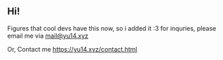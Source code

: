 ## Hi!
Figures that cool devs have this now, so i added it :3 
for inquries, please email me via mail@yu14.xyz

Or, Contact me https://yu14.xyz/contact.html

<!--
**Yu14Y/Yu14Y** is a ✨ _special_ ✨ repository because its `README.md` (this file) appears on your GitHub profile.

Here are some ideas to get you started:

- 🔭 I’m currently working on ...
- 🌱 I’m currently learning ...
- 👯 I’m looking to collaborate on ...
- 🤔 I’m looking for help with ...
- 💬 Ask me about ...
- 📫 How to reach me: ...
- 😄 Pronouns: ...
- ⚡ Fun fact: ...
-->
